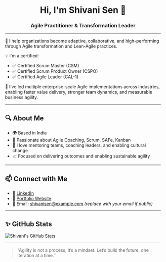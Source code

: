<h1 align="center">Hi, I'm Shivani Sen 👋</h1>
<h3 align="center">Agile Practitioner & Transformation Leader</h3>

---

🔧 I help organizations become adaptive, collaborative, and high-performing through Agile transformation and Lean-Agile practices.

💡 I'm a certified:
- ✅ Certified Scrum Master (CSM)
- ✅ Certified Scrum Product Owner (CSPO)
- ✅ Certified Agile Leader (CAL-1)

🎯 I’ve led multiple enterprise-scale Agile implementations across industries, enabling faster value delivery, stronger team dynamics, and measurable business agility.

---

## 🔍 About Me

- 🌍 Based in India  
- 📌 Passionate about Agile Coaching, Scrum, SAFe, Kanban  
- 💬 I love mentoring teams, coaching leaders, and enabling cultural change  
- 📈 Focused on delivering outcomes and enabling sustainable agility

---

## 📫 Connect with Me

- 💼 [LinkedIn](https://www.linkedin.com/in/shivanisen12/)
- 💬 [Portfolio Website](https://senshiv.github.io/Shivani-Sen/)
- 📧 Email: shivanisen@example.com *(replace with your email if public)*

---

## ✨ GitHub Stats

![Shivani's GitHub Stats](https://github-readme-stats.vercel.app/api?username=senshiv&show_icons=true&theme=default)

---

> “Agility is not a process, it’s a mindset. Let’s build the future, one iteration at a time.”
